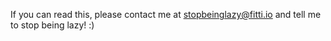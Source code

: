 If you can read this, please contact me at [stopbeinglazy@fitti.io](mailto:stopbeinglazy@fitti.io) and tell me to stop being lazy! :)
